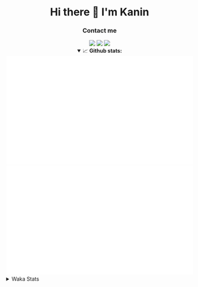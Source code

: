 <div align="center">
 <h1>Hi there 👋 I'm Kanin</h1>
 <h3>Contact me</h3>
 <a href="mailto:im@kanin.dev"><img src="https://img.shields.io/badge/gmail-%23D14836.svg?&style=for-the-badge&logo=gmail&logoColor=white"/></a>
 <a href="https://twitter.com/KaninTwt"><img src="https://img.shields.io/badge/twitter-%231DA1F2.svg?&style=for-the-badge&logo=twitter&logoColor=white"/></a>
 <a href="https://www.linkedin.com/in/KaninDev"><img src="https://img.shields.io/badge/linkedin-%230077B5.svg?&style=for-the-badge&logo=linkedin&logoColor=white"/></a>
<details open>
  <summary>📈 <b>Github stats:</b></summary>
  <img src="https://github.com/Kanin/Kanin/blob/master/scripts/GitHubStats/generated/overview.svg"/>
  <img src="https://github.com/Kanin/Kanin/blob/master/scripts/GitHubStats/generated/languages.svg"/>
</details>
</div>

<details>
 <summary>Waka Stats</summary>

<!--START_SECTION:waka-->
![Code Time](http://img.shields.io/badge/Code%20Time-2%2C192%20hrs%2027%20mins-blue)

![Profile Views](http://img.shields.io/badge/Profile%20Views-0-blue)

![Lines of code](https://img.shields.io/badge/From%20Hello%20World%20I%27ve%20Written-558.1%20thousand%20lines%20of%20code-blue)

**🐱 My GitHub Data** 

> 📦 104.9 kB Used in GitHub's Storage 
 > 
> 🏆 695 Contributions in the Year 2023
 > 
> 🚫 Not Opted to Hire
 > 
> 📜 23 Public Repositories 
 > 
> 🔑 12 Private Repositories 
 > 
**I'm an Early 🐤** 

```text
🌞 Morning                2315 commits        ███████░░░░░░░░░░░░░░░░░░   26.03 % 
🌆 Daytime                2744 commits        ████████░░░░░░░░░░░░░░░░░   30.85 % 
🌃 Evening                2586 commits        ███████░░░░░░░░░░░░░░░░░░   29.08 % 
🌙 Night                  1249 commits        ████░░░░░░░░░░░░░░░░░░░░░   14.04 % 
```
📅 **I'm Most Productive on Monday** 

```text
Monday                   1742 commits        █████░░░░░░░░░░░░░░░░░░░░   19.59 % 
Tuesday                  1235 commits        ███░░░░░░░░░░░░░░░░░░░░░░   13.89 % 
Wednesday                861 commits         ██░░░░░░░░░░░░░░░░░░░░░░░   09.68 % 
Thursday                 1368 commits        ████░░░░░░░░░░░░░░░░░░░░░   15.38 % 
Friday                   1504 commits        ████░░░░░░░░░░░░░░░░░░░░░   16.91 % 
Saturday                 831 commits         ██░░░░░░░░░░░░░░░░░░░░░░░   09.34 % 
Sunday                   1353 commits        ████░░░░░░░░░░░░░░░░░░░░░   15.21 % 
```


📊 **This Week I Spent My Time On** 

```text
🕑︎ Time Zone: America/New_York

💬 Programming Languages: 
Python                   5 hrs 16 mins       ████████████████████████░   97.00 % 
INI                      7 mins              █░░░░░░░░░░░░░░░░░░░░░░░░   02.23 % 
HTML                     2 mins              ░░░░░░░░░░░░░░░░░░░░░░░░░   00.65 % 
virtualenv               0 secs              ░░░░░░░░░░░░░░░░░░░░░░░░░   00.12 % 
.env file                0 secs              ░░░░░░░░░░░░░░░░░░░░░░░░░   00.00 % 

🔥 Editors: 
PyCharm                  3 hrs 42 mins       █████████████████░░░░░░░░   68.30 % 
VS Code                  1 hr 43 mins        ████████░░░░░░░░░░░░░░░░░   31.70 % 

🐱‍💻 Projects: 
P4P                      3 hrs 31 mins       ████████████████░░░░░░░░░   64.74 % 
ForNik                   1 hr 43 mins        ████████░░░░░░░░░░░░░░░░░   31.70 % 
Naila.py                 10 mins             █░░░░░░░░░░░░░░░░░░░░░░░░   03.36 % 
Community-Bot            0 secs              ░░░░░░░░░░░░░░░░░░░░░░░░░   00.20 % 

💻 Operating System: 
Windows                  5 hrs 26 mins       █████████████████████████   100.00 % 
```

**I Mostly Code in Python** 

```text
Python                   29 repos            ████████████████░░░░░░░░░   65.91 % 
Java                     5 repos             ███░░░░░░░░░░░░░░░░░░░░░░   11.36 % 
JavaScript               3 repos             ██░░░░░░░░░░░░░░░░░░░░░░░   06.82 % 
TypeScript               2 repos             █░░░░░░░░░░░░░░░░░░░░░░░░   04.55 % 
Kotlin                   2 repos             █░░░░░░░░░░░░░░░░░░░░░░░░   04.55 % 
```



**Timeline**

![Lines of Code chart](https://raw.githubusercontent.com/Kanin/Kanin/master/assets/bar_graph.png)


 Last Updated on 03/12/2023 13:04:19 UTC
<!--END_SECTION:waka-->
</details>
